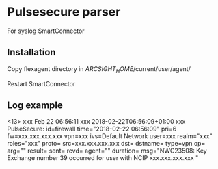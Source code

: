 # Pulsesecure parser
For syslog SmartConnector

## Installation
Copy flexagent directory in $ARCSIGHT_HOME$/current/user/agent/

Restart SmartConnector

## Log example
<13> xxx Feb 22 06:56:11 xxx  2018-02-22T06:56:09+01:00  xxx PulseSecure: id=firewall time="2018-02-22 06:56:09" pri=6 fw=xxx.xxx.xxx.xxx vpn=xxx ivs=Default Network user=xxx realm="xxx" roles="xxx" proto= src=xxx.xxx.xxx.xxx dst= dstname= type=vpn op= arg="" result= sent= rcvd= agent="" duration= msg="NWC23508: Key Exchange number 39 occurred for user with NCIP xxx.xxx.xxx.xxx "
